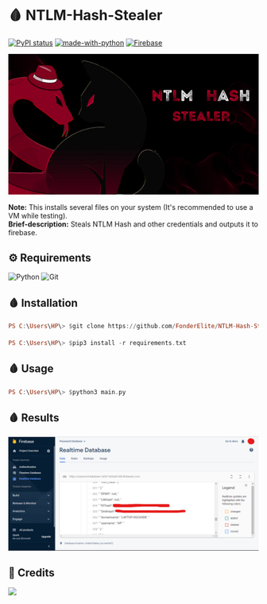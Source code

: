 # 🩸 NTLM-Hash-Stealer
[![PyPI status](https://img.shields.io/pypi/status/ansicolortags.svg)](https://pypi.python.org/pypi/ansicolortags/)
[![made-with-python](https://img.shields.io/badge/Made%20with-Python-1f425f.svg)](https://www.python.org/)
[![Firebase](https://img.shields.io/badge/Made%20with-Firebase-FFA500.svg)](https://shields.io/)

<img src="Malware.png" width="650px">

**Note:** This installs several files on your system (It's recommended to use a VM while testing). <br>
**Brief-description:** Steals NTLM Hash and other credentials and outputs it to firebase.

## ⚙ Requirements
![Python](https://img.shields.io/badge/python-3670A0?style=for-the-badge&logo=python&logoColor=ffdd54)
![Git](https://img.shields.io/badge/git-%23F05033.svg?style=for-the-badge&logo=git&logoColor=white)

## 🩸 Installation
```hs
PS C:\Users\HP\> $git clone https://github.com/FonderElite/NTLM-Hash-Stealer/

PS C:\Users\HP\> $pip3 install -r requirements.txt
```
## 🩸 Usage
```hs
PS C:\Users\HP\> $python3 main.py
```

## 🩸 Results
<img src="Firebase.png" width="650px">

## 🎉 Credits
<a href="https://github.com/skelsec/pypykatz"><img width="650px" src="https://user-images.githubusercontent.com/19204702/71646030-221fe200-2ce1-11ea-9e2a-e587ea4790d7.jpg"></a>


